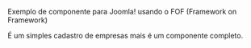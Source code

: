 <p>Exemplo de componente para Joomla! usando o FOF (Framework on Framework)</p>
<p>É um simples cadastro de empresas mais é um componente completo.</p>
